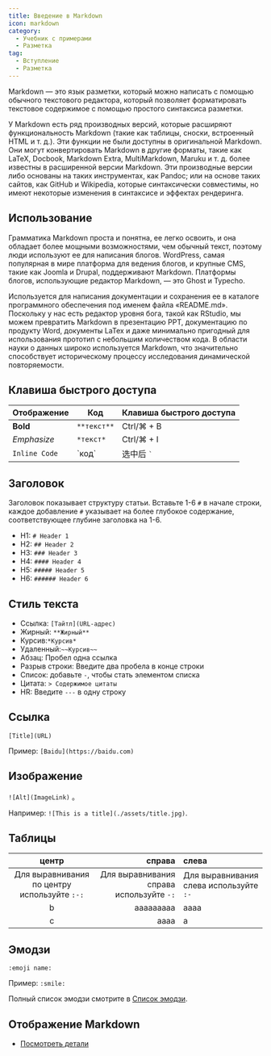 ```yaml
---
title: Введение в Markdown
icon: markdown
category:
  - Учебник с примерами
  - Разметка
tag:
  - Вступление
  - Разметка
---
```


Markdown — это язык разметки, который можно написать с помощью обычного текстового редактора, который позволяет форматировать текстовое содержимое с помощью простого синтаксиса разметки.

У Markdown есть ряд производных версий, которые расширяют функциональность Markdown (такие как таблицы, сноски, встроенный HTML и т. д.). Эти функции не были доступны в оригинальной Markdown. Они могут конвертировать Markdown в другие форматы, такие как LaTeX, Docbook, Markdown Extra, MultiMarkdown, Maruku и т. д. более известны в расширенной версии Markdown. Эти производные версии либо основаны на таких инструментах, как Pandoc; или на основе таких сайтов, как GitHub и Wikipedia, которые синтаксически совместимы, но имеют некоторые изменения в синтаксисе и эффектах рендеринга.

## Использование

Грамматика Markdown проста и понятна, ее легко освоить, и она обладает более мощными возможностями, чем обычный текст, поэтому люди используют ее для написания блогов. WordPress, самая популярная в мире платформа для ведения блогов, и крупные CMS, такие как Joomla и Drupal, поддерживают Markdown. Платформы блогов, использующие редактор Markdown, — это Ghost и Typecho.

Используется для написания документации и сохранения ее в каталоге программного обеспечения под именем файла «README.md». Поскольку у нас есть редактор уровня бога, такой как RStudio, мы можем превратить Markdown в презентацию PPT, документацию по продукту Word, документы LaTex и даже минимально пригодный для использования прототип с небольшим количеством кода. В области науки о данных широко используется Markdown, что значительно способствует историческому процессу исследования динамической повторяемости.

## Клавиша быстрого доступа

| Отображение   | Код         | Клавиша быстрого доступа |
| ------------- | ----------- | ------------------------ |
| **Bold**      | `**текст**` | Ctrl/⌘ + B               |
| _Emphasize_   | `*текст*`   | Ctrl/⌘ + I               |
| `Inline Code` | \`код\`     | 选中后 `` ` ``           |

## Заголовок

Заголовок показывает структуру статьи. Вставьте 1-6 `#` в начале строки, каждое добавление `#` указывает на более глубокое содержание, соответствующее глубине заголовка на 1-6.

- H1: `# Header 1`
- H2: `## Header 2`
- H3: `### Header 3`
- H4: `#### Header 4`
- H5: `##### Header 5`
- H6: `###### Header 6`

## Стиль текста

- Ссылка: `[Тайтл](URL-адрес)`
- Жирный: `**Жирный**`
- Курсив:`*Курсив*`
- Удаленный:`~~Курсив~~`
- Абзац: Пробел одна ссылка
- Разрыв строки: Введите два пробела в конце строки
- Список: добавьте `-`, чтобы стать элементом списка
- Цитата: `> Содержимое цитаты`
- HR: Введите `---` в одну строку

## Ссылка

`[Title](URL)`

Пример: `[Baidu](https://baidu.com)`

## Изображение

`![Alt](ImageLink)` 。

Например: `![This is a title](./assets/title.jpg)`.

## Таблицы

|                    центр                     |                                   справа | слева                                   |
| :------------------------------------------: | ---------------------------------------: | :-------------------------------------- |
| Для выравнивания по центру используйте `:-:` | Для выравнивания справа используйте `-:` | Для выравнивания слева используйте `:-` |
|                      b                       |                                aaaaaaaaa | aaaa                                    |
|                      c                       |                                     aaaa | a                                       |

## Эмодзи

`:emoji name:`

Пример: `:smile:`

Полный список эмодзи смотрите в [Список эмодзи](emoji/README.md).

## Отображение Markdown

- [Посмотреть детали](demo.md)

